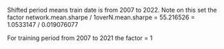 Shifted period means train date is from 2007 to 2022. 
Note on this set the factor network.mean.sharpe / 1overN.mean.sharpe = 55.216526 = 1.0533147 / 0.019076077 

For training period from 2007 to 2021 the factor = 1